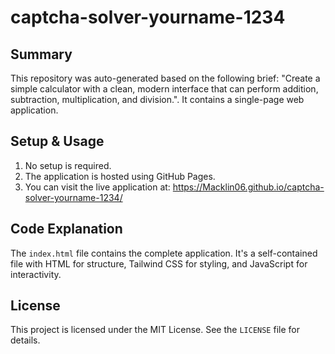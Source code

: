 # captcha-solver-yourname-1234

## Summary
This repository was auto-generated based on the following brief: "Create a simple calculator with a clean, modern interface that can perform addition, subtraction, multiplication, and division.". It contains a single-page web application.

## Setup & Usage
1.  No setup is required.
2.  The application is hosted using GitHub Pages.
3.  You can visit the live application at: https://Macklin06.github.io/captcha-solver-yourname-1234/

## Code Explanation
The `index.html` file contains the complete application. It's a self-contained file with HTML for structure, Tailwind CSS for styling, and JavaScript for interactivity.

## License
This project is licensed under the MIT License. See the `LICENSE` file for details.
